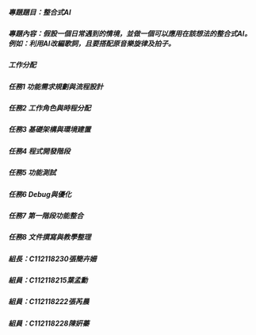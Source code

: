 ##### 專題題目：整合式AI
##### 專題內容：假設一個日常遇到的情境，並做一個可以應用在該想法的整合式AI。例如：利用AI改編歌詞，且要搭配原音樂旋律及拍子。

##### 工作分配
##### 任務1 功能需求規劃與流程設計
##### 任務2 工作角色與時程分配
##### 任務3 基礎架構與環境建置
##### 任務4 程式開發階段
##### 任務5 功能測試
##### 任務6 Debug與優化
##### 任務7 第一階段功能整合
##### 任務8 文件撰寫與教學整理

##### 組長：C112118230張簡卉姍
##### 組員：C112118215葉孟勳
##### 組員：C112118222張芮晨
##### 組員：C112118228陳姸蓁


